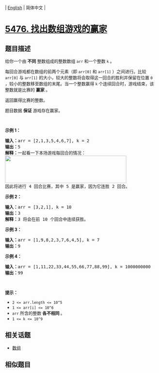 
| [English](README_EN.md) | 简体中文 |

# [5476. 找出数组游戏的赢家](https://leetcode-cn.com/problems/find-the-winner-of-an-array-game/)

## 题目描述

<p>给你一个由 <strong>不同</strong> 整数组成的整数数组 <code>arr</code> 和一个整数 <code>k</code> 。</p>

<p>每回合游戏都在数组的前两个元素（即 <code>arr[0]</code> 和 <code>arr[1]</code> ）之间进行。比较 <code>arr[0]</code> 与 <code>arr[1]</code> 的大小，较大的整数将会取得这一回合的胜利并保留在位置 <code>0</code> ，较小的整数移至数组的末尾。当一个整数赢得 <code>k</code> 个连续回合时，游戏结束，该整数就是比赛的 <strong>赢家</strong> 。</p>

<p>返回赢得比赛的整数。</p>

<p>题目数据 <strong>保证</strong> 游戏存在赢家。</p>

<p>&nbsp;</p>

<p><strong>示例 1：</strong></p>

<pre><strong>输入：</strong>arr = [2,1,3,5,4,6,7], k = 2
<strong>输出：</strong>5
<strong>解释：</strong>一起看一下本场游戏每回合的情况：
<img alt="" src="https://assets.leetcode-cn.com/aliyun-lc-upload/uploads/2020/07/30/q-example.png" style="height: 90px; width: 400px;">
因此将进行 4 回合比赛，其中 5 是赢家，因为它连胜 2 回合。
</pre>

<p><strong>示例 2：</strong></p>

<pre><strong>输入：</strong>arr = [3,2,1], k = 10
<strong>输出：</strong>3
<strong>解释：</strong>3 将会在前 10 个回合中连续获胜。
</pre>

<p><strong>示例 3：</strong></p>

<pre><strong>输入：</strong>arr = [1,9,8,2,3,7,6,4,5], k = 7
<strong>输出：</strong>9
</pre>

<p><strong>示例 4：</strong></p>

<pre><strong>输入：</strong>arr = [1,11,22,33,44,55,66,77,88,99], k = 1000000000
<strong>输出：</strong>99
</pre>

<p>&nbsp;</p>

<p><strong>提示：</strong></p>

<ul>
	<li><code>2 &lt;= arr.length &lt;= 10^5</code></li>
	<li><code>1 &lt;= arr[i] &lt;= 10^6</code></li>
	<li><code>arr</code> 所含的整数 <strong>各不相同</strong> 。</li>
	<li><code>1 &lt;= k &lt;= 10^9</code></li>
</ul>


## 相关话题

- [数组](https://leetcode-cn.com/tag/array)

## 相似题目


